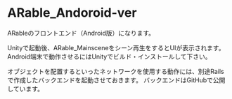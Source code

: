 # ARable_Andoroid-ver
 ARableのフロントエンド（Android版）になります。


Unityで起動後、ARable_Mainsceneをシーン再生をするとUIが表示されます。 Android端末で動作させるにはUnityでビルド・インストールして下さい。

オブジェクトを配置するといったネットワークを使用する動作には、別途Railsで作成したバックエンドを起動させておきます。 バックエンドはGitHubで公開しています。
